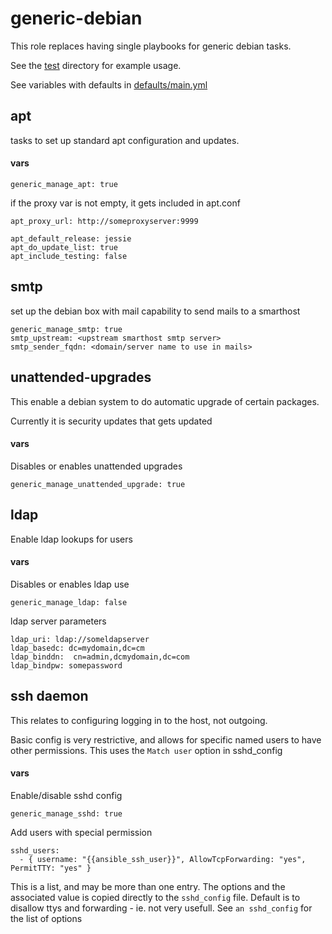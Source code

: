 generic-debian
=================

This role replaces having single playbooks for generic debian tasks.

See the [test](tests/) directory for example usage.

See variables with defaults in [defaults/main.yml](defaults/main.yml)

apt
---------

tasks to set up standard apt configuration and updates.

#### vars
```
generic_manage_apt: true
```

if the proxy var is not empty, it gets included in apt.conf

```
apt_proxy_url: http://someproxyserver:9999

apt_default_release: jessie
apt_do_update_list: true
apt_include_testing: false
```

smtp
--------------------

set up the debian box with mail capability to send mails to a smarthost

```
generic_manage_smtp: true
smtp_upstream: <upstream smarthost smtp server>
smtp_sender_fqdn: <domain/server name to use in mails>
```

unattended-upgrades
----------------------

This enable a debian system to do automatic upgrade of certain packages.

Currently it is security updates that gets updated

#### vars

Disables or enables unattended upgrades

```
generic_manage_unattended_upgrade: true
```


ldap
-----------

Enable ldap lookups for users

#### vars

Disables or enables ldap use

```
generic_manage_ldap: false
```

ldap server parameters

```
ldap_uri: ldap://someldapserver
ldap_basedc: dc=mydomain,dc=cm
ldap_binddn:  cn=admin,dcmydomain,dc=com
ldap_bindpw: somepassword
```

ssh daemon
---------------

This relates to configuring logging in to the host, not outgoing.

Basic config is very restrictive, and allows for specific named users to have other permissions. This uses the `Match user` option in sshd_config

#### vars

Enable/disable sshd config

```
generic_manage_sshd: true
```

Add users with special permission

```
sshd_users:
  - { username: "{{ansible_ssh_user}}", AllowTcpForwarding: "yes", PermitTTY: "yes" }
```

This is a list, and may be more than one entry. The options and the associated value is copied directly to the `sshd_config` file. Default is to disallow ttys and forwarding - ie. not very usefull. See `an sshd_config` for the list of options
